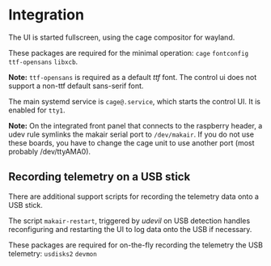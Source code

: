 # Integration

The UI is started fullscreen, using the cage compositor for wayland.

These packages are required for the minimal operation: `cage` `fontconfig` `ttf-opensans` `libxcb`.

**Note:** `ttf-opensans` is required as a default _ttf_ font. The control ui does not support a non-ttf default
sans-serif font.

The main systemd service is `cage@.service`, which starts the control UI. It is enabled for `tty1`.

**Note:** On the integrated front panel that connects to the raspberry header, a udev rule symlinks the makair
serial port to `/dev/makair`. If you do not use these boards, you have to change the cage unit to use another port (most probably /dev/ttyAMA0).

## Recording telemetry on a USB stick

There are additional support scripts for recording the telemetry data onto a USB stick.

The script `makair-restart`, triggered by _udevil_ on USB detection handles reconfiguring and restarting the UI to
log data onto the USB if necessary.

These packages are required for on-the-fly recording the telemetry the USB telemetry: `usdisks2` `devmon`
